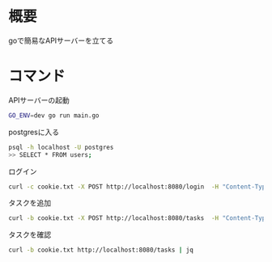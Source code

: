 # 概要
goで簡易なAPIサーバーを立てる


# コマンド
APIサーバーの起動

```bash
GO_ENV=dev go run main.go
```

postgresに入る
```bash
psql -h localhost -U postgres
>> SELECT * FROM users;
```

ログイン
```bash
curl -c cookie.txt -X POST http://localhost:8080/login  -H "Content-Type: application/json" -d '{"email": "user2@example.com", "password": "dummy"}' 
```

タスクを追加
```bash
curl -b cookie.txt -X POST http://localhost:8080/tasks  -H "Content-Type: application/json" -d '{"title": "hugahuga"}' 
```

タスクを確認
```bash
curl -b cookie.txt http://localhost:8080/tasks | jq
```